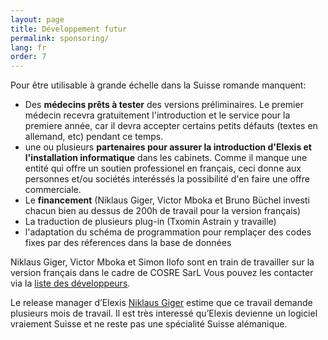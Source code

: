 ```yaml
---
layout: page
title: Développement futur
permalink: sponsoring/
lang: fr
order: 7
---
```


Pour être utilisable à grande échelle dans la Suisse romande manquent:
* Des **médecins prêts à tester** des versions préliminaires. Le premier médecin recevra gratuitement l'introduction et le service pour la premiere année, car il devra
accepter certains petits défauts (textes en allemand, etc) pendant ce temps.
* une ou plusieurs **partenaires pour assurer la introduction d'Elexis et l'installation informatique** dans les cabinets. Comme il manque une entité qui offre un soutien professionel en français, ceci donne aux personnes et/ou sociétés interéssés la possibilité d'en faire une offre commerciale.
* Le **financement** (Niklaus Giger, Victor Mboka et Bruno Büchel investi chacun bien au dessus de 200h de travail pour la version français)
* La traduction de plusieurs plug-in (Txomin Astrain y travaille)
* l'adaptation du schéma de programmation pour remplaçer des codes fixes par des réferences dans la base de données


Niklaus Giger, Victor Mboka et Simon Ilofo sont en train de travailler sur la version français dans le cadre de COSRE SarL
Vous pouvez les contacter via la  [liste des développeurs](https://sourceforge.net/mailarchive/forum.php?forum_name=elexis-develop).

Le release manager d’Elexis [Niklaus Giger]("mailto:niklaus.giger@member.fsf.org) estime que ce travail
demande plusieurs mois de travail. Il est très interessé qu’Elexis
devienne un logiciel vraiement Suisse et ne reste pas une spécialité
Suisse alémanique.
